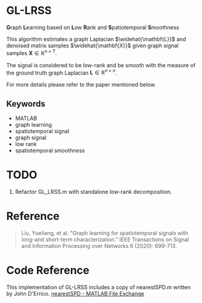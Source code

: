 # GL-LRSS
**G**raph **L**earning based on **L**ow **R**ank and **S**patiotemporal **S**moothness

This algorithm estimates a graph Laplacian $\widehat{\mathbf{L}}$ and denoised matrix samples $\widehat{\mathbf{X}}$ given graph signal samples $\mathbf{X}\in\mathbb{R}^{n\times T}$.

The signal is considered to be low-rank and be smooth with the measure of the ground truth graph Laplacian $\mathbf{L}\in\mathbb{R}^{n\times n}$.

For more details please refer to the paper mentioned below.
## Keywords
- MATLAB
- graph learning
- spatiotemporal signal
- graph signal
- low rank
- spatiotemporal smoothness

# TODO
1. Refactor GL_LRSS.m with standalone low-rank decomposition.

# Reference
> Liu, Yueliang, et al. "Graph learning for spatiotemporal signals with long-and short-term characterization." IEEE Transactions on Signal and Information Processing over Networks 6 (2020): 699-713.

# Code Reference
This implementation of GL-LRSS includes a copy of nearestSPD.m written by John D'Errico. 
[nearestSPD - MATLAB File Exchange](https://ww2.mathworks.cn/matlabcentral/fileexchange/42885-nearestspd?s_tid=srchtitle)
